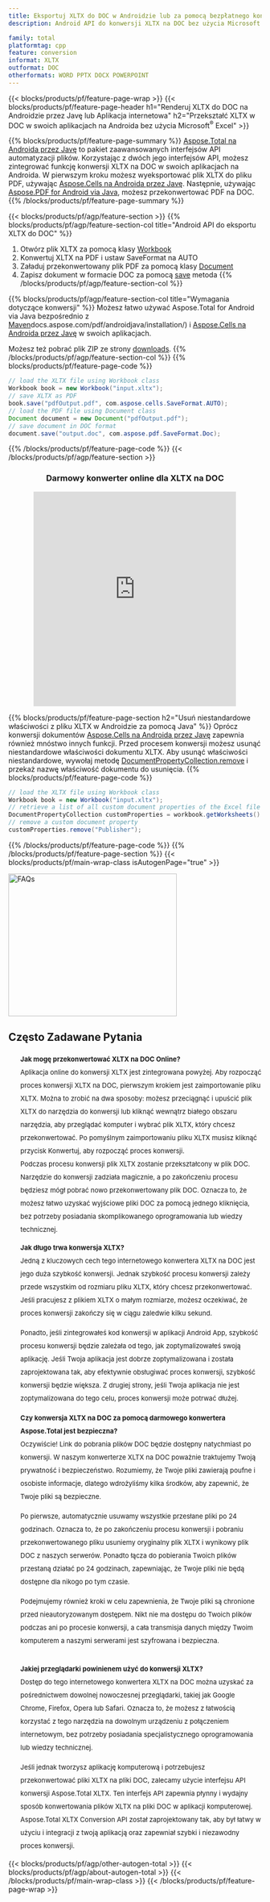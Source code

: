 ```yaml
---
title: Eksportuj XLTX do DOC w Androidzie lub za pomocą bezpłatnego konwertera online
description: Android API do konwersji XLTX na DOC bez użycia Microsoft Word lub online. Szybko przetestuj darmowy konwerter online CSV na DOC przed integracją kodu.

family: total
platformtag: cpp
feature: conversion
informat: XLTX
outformat: DOC
otherformats: WORD PPTX DOCX POWERPOINT
---
```

{{< blocks/products/pf/feature-page-wrap >}}
{{< blocks/products/pf/feature-page-header h1="Renderuj XLTX do DOC na Androidzie przez Javę lub Aplikacja internetowa" h2="Przekształć XLTX w DOC w swoich aplikacjach na Androida bez użycia Microsoft<sup>&reg;</sup> Excel" >}}

{{% blocks/products/pf/feature-page-summary %}}
[Aspose.Total na Androida przez Javę](https://products.aspose.com/total/android-java/) to pakiet zaawansowanych interfejsów API automatyzacji plików. Korzystając z dwóch jego interfejsów API, możesz zintegrować funkcję konwersji XLTX na DOC w swoich aplikacjach na Androida. W pierwszym kroku możesz wyeksportować plik XLTX do pliku PDF, używając [Aspose.Cells na Androida przez Javę](https://products.aspose.com/cells/android-java/). Następnie, używając [Aspose.PDF for Android via Java](https://products.aspose.com/pdf/android-java/), możesz przekonwertować PDF na DOC. 
{{% /blocks/products/pf/feature-page-summary  %}}

{{< blocks/products/pf/agp/feature-section >}}
{{% blocks/products/pf/agp/feature-section-col title="Android API do eksportu XLTX do DOC" %}}
1. Otwórz plik XLTX za pomocą klasy [Workbook](https://reference.aspose.com/cells/java/com.aspose.cells/Workbook)
2. Konwertuj XLTX na PDF i ustaw SaveFormat na AUTO
3. Załaduj przekonwertowany plik PDF za pomocą klasy [Document](https://reference.aspose.com/pdf/java/com.aspose.pdf/Document)
4. Zapisz dokument w formacie DOC za pomocą [save](https://reference.aspose.com/pdf/java/com.aspose.pdf/Document#save-java.lang.String-com.aspose.pdf.SaveOptions-) metoda
{{% /blocks/products/pf/agp/feature-section-col %}}

{{% blocks/products/pf/agp/feature-section-col title="Wymagania dotyczące konwersji" %}}
Możesz łatwo używać Aspose.Total for Android via Java bezpośrednio z [Maven](https://releases.aspose.com/total/java/)docs.aspose.com/pdf/androidjava/installation/) i [Aspose.Cells na Androida przez Javę](https://docs.aspose.com/cells/java/aspose-cells-for-android-via-java-installation/#install-asposecells-for-android-via-java-from-maven-repository) w swoich aplikacjach.

Możesz też pobrać plik ZIP ze strony [downloads](https://releases.aspose.com/total/androidjava).
{{% /blocks/products/pf/agp/feature-section-col %}}
{{% blocks/products/pf/feature-page-code %}}

```java
// load the XLTX file using Workbook class
Workbook book = new Workbook("input.xltx");
// save XLTX as PDF
book.save("pdfOutput.pdf", com.aspose.cells.SaveFormat.AUTO);
// load the PDF file using Document class
Document document = new Document("pdfOutput.pdf");
// save document in DOC format
document.save("output.doc", com.aspose.pdf.SaveFormat.Doc);    
```


{{% /blocks/products/pf/feature-page-code %}}
{{< /blocks/products/pf/agp/feature-section >}}

<div class="container-fluid agp-content bg-white aboutfile box-1 vh100 section nopbtm">
<div class=container>
<div class=row>
<div class="demobox tc col-md-12 padding-0" align="center">

<h3>Darmowy konwerter online dla XLTX na DOC</h3>

<iframe style="border: none; height: 426px;" scrolling="no" src="https://total-conversion-app-65z5r2lp.qa.k8s.dynabic.com/?to=doc&from=xltx" id="child-iframe" width="80%"></iframe>

</div></div>
</div></div>

{{% blocks/products/pf/feature-page-section  h2="Usuń niestandardowe właściwości z pliku XLTX w Androidzie za pomocą Java" %}}
Oprócz konwersji dokumentów [Aspose.Cells na Androida przez Javę](https://products.aspose.com/cells/android-java/) zapewnia również mnóstwo innych funkcji. Przed procesem konwersji możesz usunąć niestandardowe właściwości dokumentu XLTX. Aby usunąć właściwości niestandardowe, wywołaj metodę [DocumentPropertyCollection.remove](https://reference.aspose.com/cells/java/com.aspose.cells/documentpropertycollection#remove(java.lang.String)) i przekaż nazwę właściwość dokumentu do usunięcia.
{{% blocks/products/pf/feature-page-code %}}

```java
// load the XLTX file using Workbook class
Workbook book = new Workbook("input.xltx");
// retrieve a list of all custom document properties of the Excel file
DocumentPropertyCollection customProperties = workbook.getWorksheets().getCustomDocumentProperties();
// remove a custom document property
customProperties.remove("Publisher"); 
```

{{% /blocks/products/pf/feature-page-code  %}}
{{% /blocks/products/pf/feature-page-section %}}
{{< blocks/products/pf/main-wrap-class isAutogenPage="true" >}}
<style>.howtolist li{margin-right: 0!important;line-height: 26px;position: relative;margin-bottom: 10px;font-size: 13px;list-style-type: none;}</style>
<div class="col-md-12 tl bg-gray-dark howtolist section">
  <a class="anchor" name="faqpage"></a>
  <div class="container tl dflex" itemscope="" itemtype="https://schema.org/FAQPage">
      <div class="col-md-4 howtosectiongfx">
          <img class="social-panel-hide-on-mobile" src="https://www.groupdocs.cloud/templates/brand/images/groupdocs/conversion/groupdocs_conversion-brand.png" alt="FAQs" width="335" height="283">
      </div>
      <div class="howtosection col-md-8">
          <div>
              <h2>Często Zadawane Pytania</h2>
              <ul>
                  <li itemscope="" itemprop="mainEntity" itemtype="https://schema.org/Question">
                      <div>
                          <span itemprop="name"><b>Jak mogę przekonwertować XLTX na DOC Online?</b></span>
                      </div>
                      <div itemscope="" itemprop="acceptedAnswer" itemtype="https://schema.org/Answer">
                          <span itemprop="text">Aplikacja online do konwersji XLTX jest zintegrowana powyżej. Aby rozpocząć proces konwersji XLTX na DOC, pierwszym krokiem jest zaimportowanie pliku XLTX. Można to zrobić na dwa sposoby: możesz przeciągnąć i upuścić plik XLTX do narzędzia do konwersji lub kliknąć wewnątrz białego obszaru narzędzia, aby przeglądać komputer i wybrać plik XLTX, który chcesz przekonwertować. Po pomyślnym zaimportowaniu pliku XLTX musisz kliknąć przycisk Konwertuj, aby rozpocząć proces konwersji. <br />
Podczas procesu konwersji plik XLTX zostanie przekształcony w plik DOC. Narzędzie do konwersji zadziała magicznie, a po zakończeniu procesu będziesz mógł pobrać nowo przekonwertowany plik DOC. Oznacza to, że możesz łatwo uzyskać wyjściowe pliki DOC za pomocą jednego kliknięcia, bez potrzeby posiadania skomplikowanego oprogramowania lub wiedzy technicznej.</span>
                      </div>
                  </li>
                  <li itemscope="" itemprop="mainEntity" itemtype="https://schema.org/Question">
                      <div>
                          <span itemprop="name"><b>Jak długo trwa konwersja XLTX?</b></span>
                      </div>
                      <div itemscope="" itemprop="acceptedAnswer" itemtype="https://schema.org/Answer">
                          <span itemprop="text">Jedną z kluczowych cech tego internetowego konwertera XLTX na DOC jest jego duża szybkość konwersji. Jednak szybkość procesu konwersji zależy przede wszystkim od rozmiaru pliku XLTX, który chcesz przekonwertować. Jeśli pracujesz z plikiem XLTX o małym rozmiarze, możesz oczekiwać, że proces konwersji zakończy się w ciągu zaledwie kilku sekund.<br />

Ponadto, jeśli zintegrowałeś kod konwersji w aplikacji Android App, szybkość procesu konwersji będzie zależała od tego, jak zoptymalizowałeś swoją aplikację. Jeśli Twoja aplikacja jest dobrze zoptymalizowana i została zaprojektowana tak, aby efektywnie obsługiwać proces konwersji, szybkość konwersji będzie większa. Z drugiej strony, jeśli Twoja aplikacja nie jest zoptymalizowana do tego celu, proces konwersji może potrwać dłużej.</span>
                      </div>
                  </li>
                  <li itemscope="" itemprop="mainEntity" itemtype="https://schema.org/Question">
                      <div>
                          <span itemprop="name"><b>Czy konwersja XLTX na DOC za pomocą darmowego konwertera Aspose.Total jest bezpieczna?</b></span>
                      </div>
                      <div itemscope="" itemprop="acceptedAnswer" itemtype="https://schema.org/Answer">
                          <span itemprop="text">Oczywiście! Link do pobrania plików DOC będzie dostępny natychmiast po konwersji. W naszym konwerterze XLTX na DOC poważnie traktujemy Twoją prywatność i bezpieczeństwo. Rozumiemy, że Twoje pliki zawierają poufne i osobiste informacje, dlatego wdrożyliśmy kilka środków, aby zapewnić, że Twoje pliki są bezpieczne.<br />

Po pierwsze, automatycznie usuwamy wszystkie przesłane pliki po 24 godzinach. Oznacza to, że po zakończeniu procesu konwersji i pobraniu przekonwertowanego pliku usuniemy oryginalny plik XLTX i wynikowy plik DOC z naszych serwerów. Ponadto łącza do pobierania Twoich plików przestaną działać po 24 godzinach, zapewniając, że Twoje pliki nie będą dostępne dla nikogo po tym czasie.<br />

Podejmujemy również kroki w celu zapewnienia, że Twoje pliki są chronione przed nieautoryzowanym dostępem. Nikt nie ma dostępu do Twoich plików podczas ani po procesie konwersji, a cała transmisja danych między Twoim komputerem a naszymi serwerami jest szyfrowana i bezpieczna.</span>
                      </div>
                  </li>                 
                  <li itemscope="" itemprop="mainEntity" itemtype="https://schema.org/Question">
                      <div>
                          <span itemprop="name"><b>Jakiej przeglądarki powinienem użyć do konwersji XLTX?</b></span>
                      </div>
                      <div itemscope="" itemprop="acceptedAnswer" itemtype="https://schema.org/Answer">
                          <span itemprop="text">Dostęp do tego internetowego konwertera XLTX na DOC można uzyskać za pośrednictwem dowolnej nowoczesnej przeglądarki, takiej jak Google Chrome, Firefox, Opera lub Safari. Oznacza to, że możesz z łatwością korzystać z tego narzędzia na dowolnym urządzeniu z połączeniem internetowym, bez potrzeby posiadania specjalistycznego oprogramowania lub wiedzy technicznej.<br />

Jeśli jednak tworzysz aplikację komputerową i potrzebujesz przekonwertować pliki XLTX na pliki DOC, zalecamy użycie interfejsu API konwersji Aspose.Total XLTX. Ten interfejs API zapewnia płynny i wydajny sposób konwertowania plików XLTX na pliki DOC w aplikacji komputerowej. Aspose.Total XLTX Conversion API został zaprojektowany tak, aby był łatwy w użyciu i integracji z twoją aplikacją oraz zapewniał szybki i niezawodny proces konwersji.</span>
                      </div>
                  </li>
              </ul>
          </div>
      </div>
  </div>
{{< blocks/products/pf/agp/other-autogen-total >}}
{{< blocks/products/pf/agp/about-autogen-total >}}
{{< /blocks/products/pf/main-wrap-class >}}
{{< /blocks/products/pf/feature-page-wrap >}}